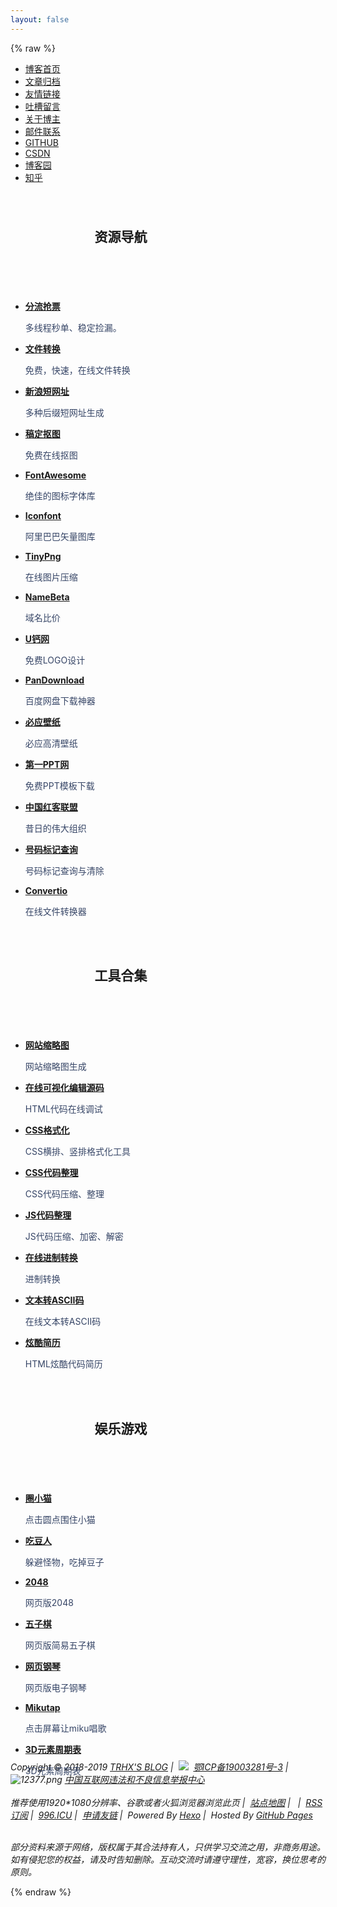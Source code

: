 ```yaml
---
layout: false
---
```

{% raw %}
<!DOCTYPE html>
<html lang="zh-CN">
<head>
    <meta http-equiv="Content-Type" content="text/html; charset=UTF-8">
    <title>百宝箱 | TRHX'S BLOG</title>
    <link rel="apple-touch-icon" href="https://cdn.jsdelivr.net/gh/TRHX/CDN-for-itrhx.com@2.0.9/images/apple-touch-icon.png">
    <link rel="shortcut icon" href="https://cdn.jsdelivr.net/gh/TRHX/CDN-for-itrhx.com@2.0.9/images/favicon.ico"type="image/x-icon">
    <link href="https://cdn.bootcss.com/font-awesome/4.7.0/css/font-awesome.min.css" rel="stylesheet">
    <link rel="stylesheet" type="text/css" href="https://cdn.jsdelivr.net/gh/TRHX/CDN-for-itrhx.com@2.0.9/box/style.css">
</head>
<body ondragstart="window.event.returnValue=false" oncontextmenu="window.event.returnValue=false"
	onselectstart="event.returnValue=false">
	<script>
		document.onkeydown = function () {
			if (window.event && window.event.keyCode == 123) {
				event.keyCode = 0;
				event.returnValue = false;
				return false;
			}
		};
	</script>
    <div id="head-nav">
        <div class="head-nav-wrap clearfix" id="nav">
            <ul id="menu-index" class="nav">
                <li class="common"> <a href="/">博客首页</a></li>
                <li class="common"> <a href="/archives/"  target="_blank">文章归档</a></li>
                <li class="common"> <a href="/friends/"  target="_blank">友情链接</a></li>
                <li class="common"> <a href="/comments/"  target="_blank">吐槽留言</a></li>
                <li class="common"> <a href="/about/"  target="_blank">关于博主</a></li>
                <li class="common"> <a href="http://mail.qq.com/cgi-bin/qm_share?t=qm_mailme&email=-4uNl4e-mZCHkp6Wk9GckJI">邮件联系</a></li>
                <li class="common"> <a href="https://github.com/TRHX">GITHUB</a></li>
                <li class="common"> <a href="https://itrhx.blog.csdn.net/">CSDN</a></li>
                <li class="common"> <a href="https://www.cnblogs.com/TRHX/">博客园</a></li>
                <li class="common"> <a href="https://www.zhihu.com/people/tan-70-56/activities">知乎</a></li>
            </ul>
        </div>
    </div>
    <div class="bg-image-pattern"></div>
        <div id="wrapper" style="position: relative; width: 70%; border-radius: 5px; top: 40px;">
            <div id="container">
                <style type="text/css">
                    #content {
                        width: 100%;
                        border-right: 0px
                    }
                </style>
                <div id="content">
                    <div>
                        <article role="article">
                            <header><h2 class="post-name"><i class="fa fa-link"></i> 资源导航 </h2></header>
                        </article><br>
                        <ul class="link-content">
                            <li><strong><i class="fa fa-train"></i> <a rel="nofollow" href="https://www.bypass.cn/" target="_blank">分流抢票</a></strong>
                                <p><font color="#364566">多线程秒单、稳定捡漏。</font></p>
                            </li>
                            <li><strong><i class="fa fa-file-word-o"></i> <a rel="nofollow" href="https://cn.office-converter.com/" target="_blank">文件转换</a></strong>
                                <p><font color="#364566">免费，快速，在线文件转换</font></p>
                            </li>
                            <li><strong><i class="fa fa-internet-explorer"></i> <a rel="nofollow" href="http://sina.lt/" target="_blank">新浪短网址</a></strong>
                                <p><font color="#364566">多种后缀短网址生成</font></p>
                            </li>
                            <li><strong><i class="fa fa-image"></i> <a rel="nofollow" href="https://www.gaoding.com/koutu" target="_blank">稿定抠图</a></strong>
                                <p><font color="#364566">免费在线抠图</font></p>
                            </li>
                            <li><strong><i class="fa fa-font"></i> <a rel="nofollow" href="https://fontawesome.com/" target="_blank">FontAwesome</a></strong>
                                <p><font color="#364566">绝佳的图标字体库</font></p>
                            </li>
                            <li><strong><i class="fa fa-image"></i> <a rel="nofollow" href="https://www.iconfont.cn/" target="_blank">Iconfont</a></strong>
                                <p><font color="#364566">阿里巴巴矢量图库</font></p>
                            </li>
                            <li><strong><i class="fa fa-compress"></i> <a rel="nofollow" href="https://tinypng.com/" target="_blank">TinyPng</a></strong>
                                <p><font color="#364566">在线图片压缩</font></p>
                            </li>
                            <li><strong><i class="fa fa-list"></i> <a rel="nofollow" href="https://namebeta.com/" target="_blank">NameBeta</a></strong>
                                <p><font color="#364566">域名比价</font></p>
                            </li>
                            <li><strong><i class="fa fa-edit"></i> <a rel="nofollow" href="http://www.uugai.com/" target="_blank">U钙网</a></strong>
                                <p><font color="#364566">免费LOGO设计</font></p>
                            </li>
                            <li><strong><i class="fa fa-download"></i> <a rel="nofollow" href="http://pandownload.com/" target="_blank">PanDownload</a></strong>
                                <p><font color="#364566">百度网盘下载神器</font></p>
                            </li>
                            <li><strong><i class="fa fa-th"></i> <a rel="nofollow" href="https://bing.ioliu.cn/" target="_blank">必应壁纸</a></strong>
                                <p><font color="#364566">必应高清壁纸</font></p>
                            </li>
                            <li><strong><i class="fa fa-product-hunt"></i> <a rel="nofollow" href="http://www.1ppt.com/" target="_blank">第一PPT网</a></strong>
                                <p><font color="#364566">免费PPT模板下载</font></p>
                            </li>
                            <li><strong><i class="fa fa-microchip"></i> <a rel="nofollow" href="http://www.cnhonkerarmy.com/" target="_blank">中国红客联盟</a></strong>
                                <p><font color="#364566">昔日的伟大组织</font></p>
                            </li>
                            <li><strong><i class="fa fa-phone"></i> <a rel="nofollow" href="http://www.opene164.org.cn/Num_Sys/other/introduce/markquery.html" target="_blank">号码标记查询</a></strong>
                                <p><font color="#364566">号码标记查询与清除</font></p>
                            </li>
                            <li><strong><i class="fa fa-spinner"></i> <a rel="nofollow" href="https://convertio.co/" target="_blank">Convertio</a></strong>
                                <p><font color="#364566">在线文件转换器</font></p>
                            </li>
                        </ul>
                    </div>
                </div>
                <div id="content">
                    <div><br><br>
                        <article role="article">
                            <header><h2 class="post-name"><i class="fa fa-briefcase"></i> 工具合集 </h2></header>
                        </article><br>
                        <ul class="link-content">
                            <li><strong><i class="fa fa-image"></i> <a rel="nofollow" href="/box/thumbnail" target="_blank">网站缩略图</a></strong>
                                <p><font color="#364566">网站缩略图生成</font></p>
                            </li>
                            <li><strong><i class="fa fa-html5"></i> <a rel="nofollow" href="/box/VisualEditing" target="_blank">在线可视化编辑源码</a></strong>
                                <p><font color="#364566">HTML代码在线调试</font></p>
                            </li>
                            <li><strong><i class="fa fa-css3"></i> <a rel="nofollow" href="/box/CSSFormatting" target="_blank">CSS格式化</a></strong>
                                <p><font color="#364566">CSS横排、竖排格式化工具</font></p>
                            </li>
                            <li><strong><i class="fa fa-css3"></i> <a rel="nofollow" href="/box/CSSFinishing" target="_blank">CSS代码整理</a></strong>
                                <p><font color="#364566">CSS代码压缩、整理</font></p>
                            </li>
                            <li><strong><i class="fa fa-code"></i> <a rel="nofollow" href="/box/JSFinishing" target="_blank">JS代码整理</a></strong>
                                <p><font color="#364566">JS代码压缩、加密、解密</font></p>
                            </li>
                            <li><strong><i class="fa fa-etsy"></i> <a rel="nofollow" href="/box/hex" target="_blank">在线进制转换</a></strong>
                                <p><font color="#364566">进制转换</font></p>
                            </li>
                            <li><strong><i class="fa fa-outdent"></i> <a rel="nofollow" href="/box/ASCII" target="_blank">文本转ASCII码</a></strong>
                                <p><font color="#364566">在线文本转ASCII码</font></p>
                            </li>
                            <li><strong><i class="fa fa-id-card"></i> <a rel="nofollow" href="/box/resume" target="_blank">炫酷简历</a></strong>
                                <p><font color="#364566">HTML炫酷代码简历</font></p>
                            </li>
                        </ul>
                    </div>
                </div>
                <div id="content">
                    <div><br><br>
                        <article role="article">
                            <header><h2 class="post-name"><i class="fa fa-gamepad"></i> 娱乐游戏 </h2></header>
                        </article><br>
                        <ul class="link-content">
                            <li><strong><i class="fa fa-spinner"></i> <a rel="nofollow" href="/box/cat" target="_blank">圈小猫</a></strong>
                                <p><font color="#364566">点击圆点围住小猫</font></p>
                            </li>
                            <li><strong><i class="fa fa-arrow-right"></i> <a rel="nofollow" href="/box/PacMan" target="_blank">吃豆人</a></strong>
                                <p><font color="#364566">躲避怪物，吃掉豆子</font></p>
                            </li>
                            <li><strong><i class="fa fa-th-large"></i> <a rel="nofollow" href="/box/2048" target="_blank">2048</a></strong>
                                <p><font color="#364566">网页版2048</font></p>
                            </li>
                            <li><strong><i class="fa fa-circle"></i> <a rel="nofollow" href="/box/gobang" target="_blank">五子棋</a></strong>
                                <p><font color="#364566">网页版简易五子棋</font></p>
                            </li>
                            <li><strong><i class="fa fa-music"></i> <a rel="nofollow" href="/box/piano" target="_blank">网页钢琴</a></strong>
                                <p><font color="#364566">网页版电子钢琴</font></p>
                            </li>
                            <li><strong><i class="fa fa-chevron-circle-right"></i> <a rel="nofollow" href="/box/mikutap" target="_blank">Mikutap</a></strong>
                                <p><font color="#364566">点击屏幕让miku唱歌</font></p>
                            </li>
                            <li><strong><i class="fa fa-align-left"></i> <a rel="nofollow" href="/box/element" target="_blank">3D元素周期表</a></strong>
                                <p><font color="#364566">3D元素周期表</font></p>
                            </li>
                        </ul>
                    </div>
                </div>
            </div>
            <div class="clear"></div>
        </div>
    </div>
    <footer id="footer" role="contentinfo" style="top:100px;">
        <address>
            <div class="copyright">
                Copyright&nbsp;©&nbsp;2018-2019&nbsp;<a href="https://www.itrhx.com/" target="_blank">TRHX'S BLOG</a>&nbsp;|&nbsp;
                <img src="https://cdn.jsdelivr.net/gh/TRHX/CDN-for-itrhx.com@2.0.9/images/icp.png" class="footer-icon">&nbsp;
                <a href="http://www.beian.miit.gov.cn/" target="_blank"> 鄂ICP备19003281号-3</a>&nbsp;|&nbsp;
                <img src="https://cdn.jsdelivr.net/gh/TRHX/CDN-for-itrhx.com@2.0.9/images/12377.png" alt=" 12377.png">
                <a href="http://www.12377.cn/" target="_blank">中国互联网违法和不良信息举报中心</a><br><br>
                推荐使用1920*1080分辨率、谷歌或者火狐浏览器浏览此页&nbsp;|&nbsp;
                <a href="https://itrhx.com/sitemap.xml" target="_blank">站点地图</a>&nbsp;|&nbsp;
                <script type="text/javascript" src="https://s23.cnzz.com/z_stat.php?id=1275909280&web_id=1275909280"></script>&nbsp;|&nbsp;
                <a href="https://www.itrhx.com/atom.xml" target="_blank">RSS订阅</a>&nbsp;|&nbsp;
                <a href="https://996.icu/" target="_blank">996.ICU</a>&nbsp;|&nbsp;
                <a href="https://www.itrhx.com/friends/" target="_blank">申请友链</a>&nbsp;|&nbsp;
                Powered By <a href="https://hexo.io/" target="_blank">Hexo</a>&nbsp;|&nbsp;
                Hosted By <a href="https://github.com/" target="_blank">GitHub Pages</a><br><br>
                <p>部分资料来源于网络，版权属于其合法持有人，只供学习交流之用，非商务用途。如有侵犯您的权益，请及时告知删除。互动交流时请遵守理性，宽容，换位思考的原则。</p>
            </div>
        </address>
    </footer>
</body>
</html>
{% endraw %}